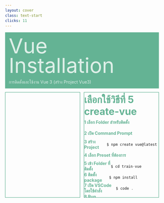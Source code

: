 ```yaml
---
layout: cover
class: text-start
clicks: 11
---
```


<PageNumber :page="$page" />

<div v-click="[0, 12]" class="custom-background-title">
  <p class="custom-title"> Vue Installation </p>
  <p class="custom-sub-title"> การติดตั้งและใช้งาน Vue 3 (สร้าง Project Vue3) </p>
</div>
<div class="custom-container">
  <div
    v-click="[1, 12]"
    v-motion
    :initial="{ x: -400 }"
    :enter="{ x: 0 }"
    :leave="{ x: 400 }"
    class="custom-height-box custom-border-box pa-3"
  >
    <div class="mt-3">
      <v-switch class="custom-switch">
        <template #1>
          <div class="mt-14">
            <img
              v-click="[1, 2]"
              v-motion
              :initial="{ x: -400 }"
              :enter="{ x: 0 }"
              :leave="{ x: 400 }"
              class="custom-size-vue-img ml-5"
              src="/public/assets/Vue.png"
            >
            <p v-click="[1, 2]" class="custom-create-vue"> Create Project </p>
          </div>
        </template>
        <template #2>
          <div class="mt-10">
            <img
              v-click="[2, 3]"
              v-motion
              :initial="{ x: -400 }"
              :enter="{ x: 0 }"
              :leave="{ x: 400 }"
              src="/public/assets/SelectFolder.jpg"
            >
          </div>
          <div class="mt-10">
            <img
              v-click="[2, 3]"
              v-motion
              :initial="{ x: -400 }"
              :enter="{ x: 0 }"
              :leave="{ x: 400 }"
              src="/public/assets/SelectFolderCMD.jpg"
            >
          </div>
        </template>
        <template #3>
          <div class="mt-26">
            <img
              v-click="[3, 4]"
              v-motion 
              :initial="{ x: -400 }" 
              :enter="{ x: 0 }"
              :leave="{ x: 400 }"
              src="/public/assets/CMD.jpg"
            >
          </div>
        </template>
        <template #4>
          <div>
            <img
              v-click="[4, 5]"
              v-motion
              :initial="{ x: -400 }"
              :enter="{ x: 0 }"
              :leave="{ x: 400 }"
              class="mt-26" src="/public/assets/CreateVue.jpg"
            >
          </div>
        </template>
        <template #5>
          <div>
            <img 
              v-click="[5, 6]"
              v-motion
              :initial="{ x: -400 }"
              :enter="{ x: 0 }"
              :leave="{ x: 400 }"
              src="/public/assets/Preset.jpg"
            >
          </div>
        </template>
        <template #6>
          <div class="mt-26">
            <img
              v-click="[6, 7]"
              v-motion
              :initial="{ x: -400 }"
              :enter="{ x: 0 }"
              :leave="{ x: 400 }"
              src="/public/assets/CDTrainVue.jpg"
            >
          </div>
        </template>
        <template #7>
          <div class="mt-15">
            <img 
              v-click="[7, 8]"
              v-motion
              :initial="{ x: -400 }"
              :enter="{ x: 0 }"
              :leave="{ x: 400 }"
              src="/public/assets/NPMInstall.jpg"
            >
          </div>
        </template>
        <template #8>
          <div class="mt-18">
            <img 
              v-click="[8, 9]"
              v-motion
              :initial="{ x: -400 }"
              :enter="{ x: 0 }"
              :leave="{ x: 400 }"
              src="/public/assets/CodeDot.jpg"
            >
          </div>
        </template>
        <template #9>
          <div class="mt-10">
            <img
              v-click="[9, 12]"
              v-motion
              :initial="{ x: -400 }"
              :enter="{ x: 0 }"
              :leave="{ x: 400 }"
              src="/public/assets/ProjectStructure.jpg"
            >
          </div>
        </template>
        <template #10>
          <div class="mt-25">
            <img
              v-click="[9, 12]"
              v-motion
              :initial="{ x: -400 }"
              :enter="{ x: 0 }"
              :leave="{ x: 400 }"
              src="/public/assets/NPMRunDev.jpg"
            >
          </div>
        </template>
        <template #11>
          <div class="mt-15">
            <img
              v-click="[9, 12]"
              v-motion
              :initial="{ x: -400 }"
              :enter="{ x: 0 }"
              :leave="{ x: 400 }"
              src="/public/assets/FirstRunProject.jpg"
            >
          </div>
        </template>
      </v-switch>
    </div>
  </div>
  <div
    v-click="[1, 12]"
    v-motion
    :initial="{ x: -400 }"
    :enter="{ x: 0 }"
    :leave="{ x: 400 }"
    class="custom-height-box custom-border-box pa-3 h-ful"
  >
    <p v-click="[1, 12]" class="custom-title-list"> เลือกใช้วิธีที่ 5 create-vue </p>
    <div v-click="[2, 12]" class="mt-3">
      <div v-click="[2, 12]" class="custom-display-box-title">
        <p class="custom-display-subtitle-content-list">
          <span class="custom-subtitle-list"> 1 เลือก Folder สำหรับติดตั้ง </span>
        </p>
      </div>
      <div v-click="[3, 12]" class="custom-display-box-title">
        <p class="custom-display-subtitle-content-list">
          <span class="custom-subtitle-list"> 2 เปิด Command Prompt </span>
        </p>
      </div>
      <div v-click="[4, 12]" class="custom-display-box-title">
        <div class="custom-display-subtitle-content-list">
          <p class="custom-subtitle-list"> 3 สร้าง Project </p>
<div class="custom-code-block">

```ts {*}{lines:false,startLine:1}
$ npm create vue@latest
```

</div>
        </div>
      </div>
      <div v-click="[5, 12]" class="custom-display-box-title">
        <p class="custom-display-subtitle-content-list">
          <span class="custom-subtitle-list"> 4 เลือก Preset ที่ต้องการ </span>
        </p>
      </div>
      <div v-click="[6, 12]" class="custom-display-box-title">
        <div class="custom-display-subtitle-content-list">
          <p class="custom-subtitle-list"> 5 เข้า Folder ที่ติดตั้ง </p>
<div class="custom-code-block">

```ts {*}{lines:false,startLine:1}
$ cd train-vue
```

</div>
        </div>
      </div>
      <div v-click="[7, 12]" class="custom-display-box-title">
        <div class="custom-display-subtitle-content-list">
          <p class="custom-subtitle-list"> 6 ติดตั้ง package </p>
<div class="custom-code-block">

```ts {*}{lines:false,startLine:1}
$ npm install
```

</div>
        </div>
      </div>
      <div v-click="[8, 12]" class="custom-display-box-title">
        <div class="custom-display-subtitle-content-list">
          <p class="custom-subtitle-list"> 7 เปิด VSCode โดยใช้คำสั่ง </p>
<div class="custom-code-block">

```ts {*}{lines:false,startLine:1}
$ code .
```

</div>
        </div>
      </div>
      <div v-click="[10, 12]" class="custom-display-box-title">
        <div class="custom-display-subtitle-last-content-list">
          <p class="custom-subtitle-list"> 8 Run Project </p>
<div class="custom-code-block">

```ts {*}{lines:false,startLine:1}
$ npm run dev
```

</div>
        </div>
      </div>
    </div>
  </div>
</div>

<style>
.slidev-layout {
  padding: 28px;
  background: #35485d;
  z-index: 2;
  ::-webkit-scrollbar {
    width: 4px !important;
    height: 4px !important;
  }
  ::-webkit-scrollbar-thumb {
    border-radius: 8px !important;
    background: grey !important;
  }
  ::-webkit-scrollbar-track {
    background: transparent !important;
  }
}
.slidev-code-wrapper {
  width: 100% !important;
}
.slidev-code-wrapper .line {
  padding-right: 20px;
}
.custom-background-title {
  background-color: #3fa17b;
  padding: 12px;
  opacity: 0.8;
}
.custom-title {
  font-size: 68px;
  line-height: 4rem;
  margin: 0;
}
.custom-sub-title {
  margin-bottom: 0;
}
.custom-container {
  display: grid;
  grid-template-columns: 3fr 3fr;
  gap: 12px;
  padding-top: 12px;
}
.custom-height-box {
  max-height: 344px;
  min-height: 344px;
  height: 344px;
  overflow-y: auto;
  overflow-x: hidden;
}
.custom-border-box {
  border: 1px;
  border-style: solid;
  border-color: #3fa17b;
}
.custom-title-list {
  font-size: 32px !important;
  font-weight: bold;
  color: #3fa17b !important;
  margin-top: 4px;
  margin-bottom: 4px;
}
.custom-subtitle-list {
  display: block;
  font-weight: bold;
  color: #3fa17b !important;
  margin: 0;
}
.custom-create-vue {
  font-size: 32px;
  font-weight: bold;
  position: absolute;
  bottom: 32px;
  right: 0;
  margin-right: 32px;
  color: #3fa17b !important;
}
.custom-size-vue-img {
  width: 250px;
}
.custom-display-box-title {
  display: flex;
  justify-content: start;
}
.custom-code-block {
  display: flex;
  flex-direction: column;
  align-items: start;
  justify-content: start;
  text-align: start;
  width: 204px;
}
.custom-display-subtitle-content-list {
  display: flex;
  flex-direction: row;
  align-items: center;
  justify-content: space-between;
  width: 100%;
  margin: 0;
  margin-bottom: 12px;
  height: 24px;
}
.custom-display-subtitle-last-content-list {
  display: flex;
  flex-direction: row;
  align-items: center;
  justify-content: space-between;
  width: 100%;
  margin: 0;
  margin-bottom: 0px;
  height: 24px;
}
p {
  color: white !important;
  opacity: 0.8 !important;
}
</style>

<!--
เลือกวิธีนี้เพราะยืดหยุ่น สามารถใช้ร่วมกับ Tawind Bossrap
-->